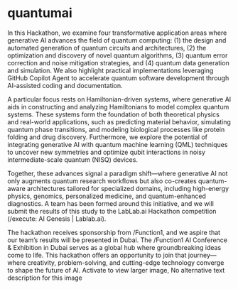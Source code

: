 # quantumai
In this Hackathon, we examine four transformative application areas where generative AI advances the field of quantum computing: (1) the design and automated generation of quantum circuits and architectures, (2) the optimization and discovery of novel quantum algorithms, (3) quantum error correction and noise mitigation strategies, and (4) quantum data generation and simulation. We also highlight practical implementations leveraging GitHub Copilot Agent to accelerate quantum software development through AI-assisted coding and documentation.

A particular focus rests on Hamiltonian-driven systems, where generative AI aids in constructing and analyzing Hamiltonians to model complex quantum systems. These systems form the foundation of both theoretical physics and real-world applications, such as predicting material behavior, simulating quantum phase transitions, and modeling biological processes like protein folding and drug discovery. Furthermore, we explore the potential of integrating generative AI with quantum machine learning (QML) techniques to uncover new symmetries and optimize qubit interactions in noisy intermediate-scale quantum (NISQ) devices.

Together, these advances signal a paradigm shift—where generative AI not only augments quantum research workflows but also co-creates quantum-aware architectures tailored for specialized domains, including high-energy physics, genomics, personalized medicine, and quantum-enhanced diagnostics.
A team has been formed around this initiative, and we will submit the results of this study to the LabLab.ai Hackathon competition (/execute: AI Genesis | Lablab.ai).

The hackathon receives sponsorship from /Function1, and we aspire that our team’s results will be presented in Dubai. The /Function1 AI Conference & Exhibition in Dubai serves as a global hub where groundbreaking ideas come to life. This hackathon offers an opportunity to join that journey—where creativity, problem-solving, and cutting-edge technology converge to shape the future of AI.
Activate to view larger image,
No alternative text description for this image
